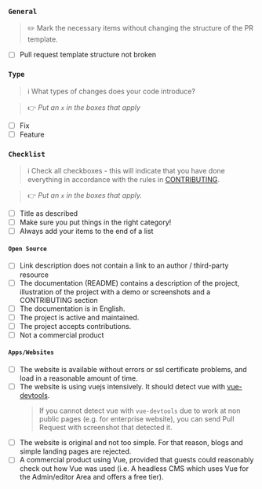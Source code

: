 ### `General`
> ✏️ Mark the necessary items without changing the structure of the PR template.

- [ ] Pull request template structure not broken

### `Type`

> ℹ️  What types of changes does your code introduce?

> 👉 _Put an `x` in the boxes that apply_

- [ ] Fix
- [ ] Feature 

### `Checklist`

> ℹ️  Check all checkboxes - this will indicate that you have done everything in accordance with the rules in [CONTRIBUTING](https://github.com/vuejs/awesome-vue/blob/master/.github/contributing.md).

> 👉  _Put an `x` in the boxes that apply._

- [ ] Title as described
- [ ] Make sure you put things in the right category!
- [ ] Always add your items to the end of a list

#### `Open Source`

- [ ] Link description does not contain a link to an author / third-party resource
- [ ] The documentation (README) contains a description of the project, illustration of the project with a demo or screenshots and a CONTRIBUTING section
- [ ] The documentation is in English.
- [ ] The project is active and maintained.
- [ ] The project accepts contributions.
- [ ] Not a commercial product

#### `Apps/Websites`

- [ ] The website is available without errors or ssl certificate problems, and load in a reasonable amount of time.
- [ ] The website is using vuejs intensively. It should detect vue with [vue-devtools](https://github.com/vuejs/vue-devtools).
  > If you cannot detect vue with `vue-devtools` due to work at non public pages (e.g. for enterprise website), you can send Pull Request with screenshot that detected it.
- [ ] The website is original and not too simple. For that reason, blogs and simple landing pages are rejected.
- [ ] A commercial product using Vue, provided that guests could reasonably check out how Vue was used (i.e. A headless CMS which uses Vue for the Admin/editor Area and offers a free tier).
